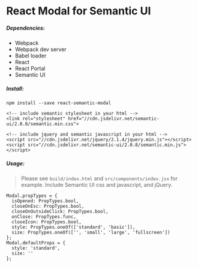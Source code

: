 React Modal for Semantic UI
===========================

##### Dependencies:
- Webpack
- Webpack dev server
- Babel loader
- React
- React Portal
- Semantic UI

##### Install:
    npm install --save react-semantic-modal

    <!-- include semantic stylesheet in your html -->
    <link rel="stylesheet" href="//cdn.jsdelivr.net/semantic-ui/2.0.8/semantic.min.css">

    <!-- include jquery and semantic javascript in your html -->
    <script src="//cdn.jsdelivr.net/jquery/2.1.4/jquery.min.js"></script>
    <script src="//cdn.jsdelivr.net/semantic-ui/2.0.8/semantic.min.js"></script>

##### Usage:
> Please see `build/index.html` and `src/components/index.jsx` for example. Include Semantic UI css and javascript, and jQuery.

    Modal.propTypes = {
      isOpened: PropTypes.bool,
      closeOnEsc: PropTypes.bool,
      closeOnOutsideClick: PropTypes.bool,
      onClose: PropTypes.func,
      closeIcon: PropTypes.bool,
      style: PropTypes.oneOf(['standard', 'basic']),
      size: PropTypes.oneOf(['', 'small', 'large', 'fullscreen'])
    };
    Modal.defaultProps = {
      style: 'standard',
      size: ''
    };
